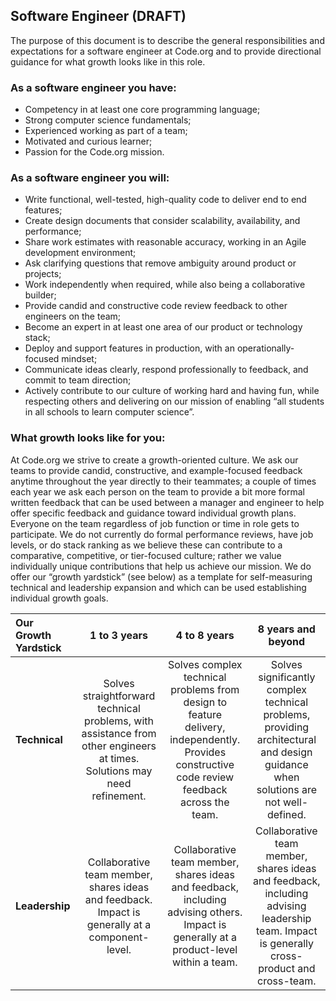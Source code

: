 Software Engineer (**DRAFT**)
-----------------
The purpose of this document is to describe the general responsibilities and expectations for a software engineer at Code.org and to provide directional guidance for what growth looks like in this role.

### As a software engineer you have:
* Competency in at least one core programming language;
* Strong computer science fundamentals;
* Experienced working as part of a team;
* Motivated and curious learner;
* Passion for the Code.org mission.

### As a software engineer you will:
* Write functional, well-tested, high-quality code to deliver end to end features;
* Create design documents that consider scalability, availability, and performance;
* Share work estimates with reasonable accuracy, working in an Agile development environment;
* Ask clarifying questions that remove ambiguity around product or projects;
* Work independently when required, while also being a collaborative builder;
* Provide candid and constructive code review feedback to other engineers on the team;
* Become an expert in at least one area of our product or technology stack;
* Deploy and support features in production, with an operationally-focused mindset;
* Communicate ideas clearly, respond professionally to feedback, and commit to team direction;
* Actively contribute to our culture of working hard and having fun, while respecting others and delivering on our mission of enabling “all students in all schools to learn computer science”.

### What growth looks like for you:
At Code.org we strive to create a growth-oriented culture. We ask our teams to provide candid, constructive, and example-focused feedback anytime throughout the year directly to their teammates; a couple of times each year we ask each person on the team to provide a bit more formal written feedback that can be used between a manager and engineer to help offer specific feedback and guidance toward individual growth plans. Everyone on the team regardless of job function or time in role gets to participate. We do not currently do formal performance reviews, have job levels, or do stack ranking as we believe these can contribute to a comparative, competitive, or tier-focused culture; rather we value individually unique contributions that help us achieve our mission. We do offer our “growth yardstick” (see below) as a template for self-measuring technical and leadership expansion and which can be used establishing individual growth goals.

| **Our Growth Yardstick** | **1 to 3 years** | **4 to 8 years** | **8 years and beyond** |
| :------- | :-------: | :-------: | :-------: |
| **Technical** | Solves straightforward technical problems, with assistance from other engineers at times. Solutions may need refinement. | Solves complex technical problems from design to feature delivery, independently. Provides constructive code review feedback across the team. | Solves significantly complex technical problems, providing architectural and design guidance when solutions are not well-defined. |
| **Leadership** | Collaborative team member, shares ideas and feedback. Impact is generally at a component-level. | Collaborative team member, shares ideas and feedback, including advising others. Impact is generally at a product-level within a team. | Collaborative team member, shares ideas and feedback, including advising leadership team. Impact is generally cross-product and cross-team. |
